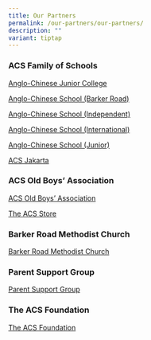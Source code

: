 ```yaml
---
title: Our Partners
permalink: /our-partners/our-partners/
description: ""
variant: tiptap
---
```

<h3><strong>ACS Family of Schools</strong></h3>
<p><a href="https://acjc.moe.edu.sg/" rel="noopener noreferrer nofollow" target="_blank">Anglo-Chinese Junior College</a>
</p>
<p><a href="http://www.acsbr.moe.edu.sg/" rel="noopener noreferrer nofollow" target="_blank">Anglo-Chinese School (Barker Road)</a>
</p>
<p><a href="https://www.acsindep.moe.edu.sg/" rel="noopener noreferrer nofollow" target="_blank">Anglo-Chinese School (Independent)</a>
</p>
<p><a href="http://www.acsinternational.com.sg/" rel="noopener noreferrer nofollow" target="_blank">Anglo-Chinese School (International)</a>
</p>
<p><a href="http://acsj.moe.edu.sg/" rel="noopener noreferrer nofollow" target="_blank">Anglo-Chinese School (Junior)</a>
</p>
<p><a href="http://www.acsjakarta.sch.id/" rel="noopener noreferrer nofollow" target="_blank">ACS Jakarta</a>
</p>
<h3><strong>ACS Old Boys’ Association</strong></h3>
<p><a href="https://acsoba.org" rel="noopener nofollow" target="_blank">ACS Old Boys’ Association</a>
</p>
<p><a href="https://acsoba.org/shop/" rel="noopener nofollow" target="_blank">The ACS Store</a>
</p>
<h3><strong>Barker Road Methodist Church</strong></h3>
<p><a href="https://www.brmc.org.sg/" rel="noopener noreferrer nofollow" target="_blank">Barker Road Methodist Church</a>
</p>
<h3><strong>Parent Support Group</strong></h3>
<p><a href="https://www.acspripsg.net/" rel="noopener noreferrer nofollow" target="_blank">Parent Support Group</a>
</p>
<h3><strong>The ACS Foundation</strong></h3>
<p><a href="https://theacsfoundation.org/" rel="noopener noreferrer nofollow" target="_blank">The ACS Foundation</a>
</p>